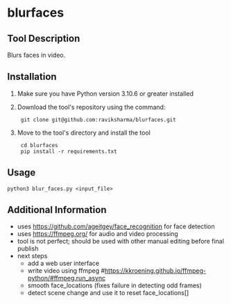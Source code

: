 # blurfaces

## Tool Description

Blurs faces in video.


## Installation
1. Make sure you have Python version 3.10.6 or greater installed

2. Download the tool's repository using the command:

        git clone git@github.com:raviksharma/blurfaces.git

3. Move to the tool's directory and install the tool

        cd blurfaces
        pip install -r requirements.txt

## Usage

`python3 blur_faces.py <input_file>`

## Additional Information

- uses https://github.com/ageitgey/face_recognition for face detection
- uses https://ffmpeg.org/ for audio and video processing
- tool is not perfect; should be used with other manual editing before final publish
- next steps
   - add a web user interface
   - write video using ffmpeg #https://kkroening.github.io/ffmpeg-python/#ffmpeg.run_async
   - smooth face_locations (fixes failure in detecting odd frames)
   - detect scene change and use it to reset face_locations[]

